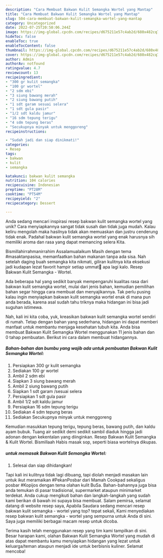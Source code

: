 ```yaml
---
description: "Cara Membuat Bakwan Kulit Semangka Wortel yang Mantap"
title: "Cara Membuat Bakwan Kulit Semangka Wortel yang Mantap"
slug: 504-cara-membuat-bakwan-kulit-semangka-wortel-yang-mantap
category: Uncategorized
date: 2022-07-25T20:50:06.244Z
image: https://img-global.cpcdn.com/recipes/d675211e57c4ab2d/680x482cq70/bakwan-kulit-semangka-wortel-foto-resep-utama.jpg
hideToc: false
enableToc: true
enableTocContent: false
thumbnail: https://img-global.cpcdn.com/recipes/d675211e57c4ab2d/680x482cq70/bakwan-kulit-semangka-wortel-foto-resep-utama.jpg
cover: https://img-global.cpcdn.com/recipes/d675211e57c4ab2d/680x482cq70/bakwan-kulit-semangka-wortel-foto-resep-utama.jpg
author: Admin
authorAv: notfound
ratingvalue: 4.7
reviewcount: 13
recipeingredient:
- "300 gr kulit semangka"
- "100 gr wortel"
- "2 sdm ebi"
- "3 siung bawang merah"
- "2 siung bawang putih"
- "1 sdt garam sesuai selera"
- "1 sdt gula pasir"
- "1/2 sdt kaldu jamur"
- "16 sdm tepung terigu"
- "4 sdm tepung beras"
- "Secukupnya minyak untuk menggoreng"
recipeinstructions:

- "Sudah jadi dan siap dinikmati!"
categories:
- Resep
tags:
- bakwan
- kulit
- semangka

katakunci: bakwan kulit semangka 
nutrition: 104 calories
recipecuisine: Indonesian
preptime: "PT28M"
cooktime: "PT54M"
recipeyield: "2"
recipecategory: Dessert

---
```





Anda sedang mencari inspirasi resep bakwan kulit semangka wortel yang unik? Cara menyiapkannya sangat tidak susah dan tidak juga mudah. Kalau keliru mengolah maka hasilnya tidak akan memuaskan dan justru cenderung tidak enak. Padahal bakwan kulit semangka wortel yang enak harusnya sih memiliki aroma dan rasa yang dapat memancing selera Kita.





Bismillahirrahmanirrahim Assalamualaikum Masih dengan tema #masaktanpasisa, memanfaatkan bahan makanan tanpa ada sisa. Nah setelah daging buah semangka kita nikmati, giliran kulitnya kita eksekusi jadi kudapan lezat favorit hampir setiap ummat🤭 apa lagi kalo. Resep Bakwan Kulit Semangka - Wortel.

Ada beberapa hal yang sedikit banyak mempengaruhi kualitas rasa dari bakwan kulit semangka wortel, mulai dari jenis bahan, kemudian pemilihan bahan segar hingga cara membuat dan menyajikannya. Tak perlu pusing kalau ingin menyiapkan bakwan kulit semangka wortel enak di mana pun anda berada, karena asal sudah tahu triknya maka hidangan ini bisa jadi suguhan istimewa.






Nah, kali ini kita coba, yuk, kreasikan bakwan kulit semangka wortel sendiri di rumah. Tetap dengan bahan yang sederhana, hidangan ini dapat memberi manfaat untuk membantu menjaga kesehatan tubuh kita. Anda bisa membuat Bakwan Kulit Semangka Wortel menggunakan 11 jenis bahan dan 0 tahap pembuatan. Berikut ini cara dalam membuat hidangannya.

<!--inarticleads1-->

##### Bahan-bahan dan bumbu yang wajib ada untuk pembuatan Bakwan Kulit Semangka Wortel:

1. Persiapkan 300 gr kulit semangka
1. Sediakan 100 gr wortel
1. Ambil 2 sdm ebi
1. Siapkan 3 siung bawang merah
1. Ambil 2 siung bawang putih
1. Siapkan 1 sdt garam /sesuai selera
1. Persiapkan 1 sdt gula pasir
1. Ambil 1/2 sdt kaldu jamur
1. Persiapkan 16 sdm tepung terigu
1. Sediakan 4 sdm tepung beras
1. Sediakan Secukupnya minyak untuk menggoreng


Kemudian masukkan tepung terigu, tepung beras, bawang putih, dan kaldu ayam bubuk. Tuang air sedikit demi sedikit sambil diaduk hingga jadi adonan dengan kekentalan yang diinginkan. Resep Bakwan Kulit Semangka &amp; Kulit Wortel. Bismillaah Habis masak sop, seperti biasa wortelnya dikupas. 

<!--inarticleads2-->

#####  untuk memasak Bakwan Kulit Semangka Wortel:


1. Selesai dan siap dihidangkan!

Tapi kali ini kulitnya tidak lagi dibuang, tapi diolah menjadi masakan lain untuk ikut meramaikan #PekanPosbar dari Mamah Cookpad sekaligus posbar #Kopijos dengan tema olahan kulit BuSa. Bahan-bahannya juga bisa anda temukan di pasar tradisional, supermarket ataupun minimarket terdekat. Anda cukup mengikuti bahan dan langkah-langkah yang sudah kami berikan di bawah ini supaya bisa membuat. Salam pemirsa, selamat datang di website resep saya, Apabila Saudara sedang mencari resep bakwan kulit semangka - wortel yang top? tepat sekali, Kami menyediakan resep bakwan kulit semangka - wortel yang sempurna untuk Anda di sini. Saya juga memiliki berbagai macam resep untuk dicoba. 

Terima kasih telah menggunakan resep yang tim kami tampilkan di sini. Besar harapan kami, olahan Bakwan Kulit Semangka Wortel yang mudah di atas dapat membantu kamu menyiapkan hidangan yang lezat untuk keluarga/teman ataupun menjadi ide untuk berbisnis kuliner. Selamat mencoba!
